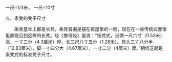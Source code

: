 
一尺=1/3米， 一尺=10寸

五、条凳的凳子尺寸

　　条凳基本上都是长凳，条凳普遍是摆在房屋里的一侧，现在在一些传统式餐馆里都能见到这样的长凳。经《鲁班经》里说：“板凳式，没做一尺六寸（0.53米）高，一寸三分（4.3厘米）厚，长三尺八寸五分（1.28米）。凳头三寸八分半（12.83厘米），脚一寸四分大（4.67厘米），一寸二分（4厘米）厚。”相信这就是条凳式的标准凳子尺寸。